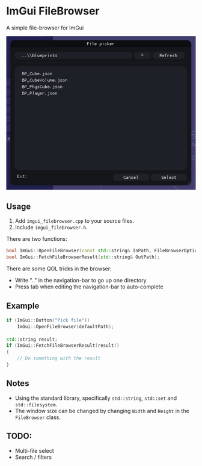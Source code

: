# ImGui FileBrowser
A simple file-browser for ImGui

![IMG](./screenshots/0.png)

## Usage
1. Add ``imgui_filebrowser.cpp`` to your source files. 
2. Include ``imgui_filebrowser.h``. 

There are two functions: 
```cpp
bool ImGui::OpenFileBrowser(const std::string& InPath, FileBrowserOption InOption = FileBrowserOption::FILE, const std::set<std::string>& InExt = {});
bool ImGui::FetchFileBrowserResult(std::string& OutPath);
```

There are some QOL tricks in the browser: 
 - Write ".." in the navigation-bar to go up one directory
 - Press tab when editing the navigation-bar to auto-complete

## Example
```cpp
if (ImGui::Button("Pick file"))
	ImGui::OpenFileBrowser(defaultPath);

std::string result;
if (ImGui::FetchFileBrowserResult(result))
{
	// Do something with the result
}
```

## Notes
 - Using the standard library, specifically ``std::string``, ``std::set`` and ``std::filesystem``.
 - The window size can be changed by changing ``Width`` and ``Height`` in the ``FileBrowser`` class. 

## TODO: 
 - Multi-file select
 - Search / filters